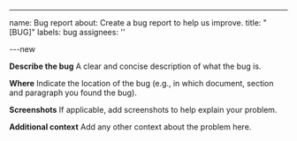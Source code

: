 ---
name: Bug report
about: Create a bug report to help us improve.
title: "[BUG]"
labels: bug
assignees: ''

---new 

**Describe the bug**
A clear and concise description of what the bug is.

**Where**
Indicate the location of the bug (e.g., in which document, section and paragraph you found the bug).

**Screenshots**
If applicable, add screenshots to help explain your problem.


**Additional context**
Add any other context about the problem here.
